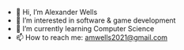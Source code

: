 - 👋 Hi, I’m Alexander Wells
- 👀 I’m interested in software & game development
- 🌱 I’m currently learning Computer Science
- 📫 How to reach me: amwells2021@gmail.com

<!---
amwells-git/amwells-git is a ✨ special ✨ repository because its `README.md` (this file) appears on your GitHub profile.
You can click the Preview link to take a look at your changes.
--->
